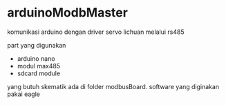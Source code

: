 # arduinoModbMaster

komunikasi arduino dengan driver servo lichuan melalui rs485

part yang digunakan
- arduino nano
- modul max485
- sdcard module

yang butuh skematik ada di folder modbusBoard. software yang diginakan pakai eagle

